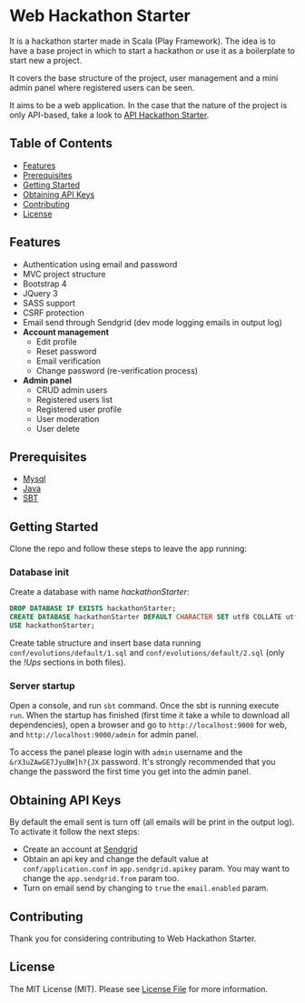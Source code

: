 # Web Hackathon Starter

It is a hackathon starter made in Scala (Play Framework). The idea is to have a base project in which to start a hackathon or use it as a boilerplate to start new a project.

It covers the base structure of the project, user management and a mini admin panel where registered users can be seen.

It aims to be a web application. In the case that the nature of the project is only API-based, take a look to [API Hackathon Starter](https://github.com/mettini/api-hackathon-starter).

Table of Contents
-----------------

- [Features](#features)
- [Prerequisites](#prerequisites)
- [Getting Started](#getting-started)
- [Obtaining API Keys](#obtaining-api-keys)
- [Contributing](#contributing)
- [License](#license)

Features
--------

- Authentication using email and password
- MVC project structure
- Bootstrap 4
- JQuery 3
- SASS support
- CSRF protection
- Email send through Sendgrid (dev mode logging emails in output log)
- **Account management**
    - Edit profile
    - Reset password
    - Email verification
    - Change password (re-verification process)
- **Admin panel**
    - CRUD admin users
    - Registered users list
    - Registered user profile
    - User moderation
    - User delete

Prerequisites
-------------
- [Mysql](http://www.mysql.com)
- [Java](https://www.java.com/es/download/)
- [SBT](https://www.scala-sbt.org/)

Getting Started
---------------

Clone the repo and follow these steps to leave the app running:

### Database init

Create a database with name *hackathonStarter*:
```sql
DROP DATABASE IF EXISTS hackathonStarter;
CREATE DATABASE hackathonStarter DEFAULT CHARACTER SET utf8 COLLATE utf8_general_ci;
USE hackathonStarter;
```

Create table structure and insert base data running `conf/evolutions/default/1.sql` and `conf/evolutions/default/2.sql` (only the *!Ups* sections in both files).

### Server startup

Open a console, and run `sbt` command. Once the sbt is running execute `run`.
When the startup has finished (first time it take a while to download all dependencies), open a browser and go to `http://localhost:9000` for web, and `http://localhost:9000/admin` for admin panel.

To access the panel please login with `admin` username and the `&rX3uZAwGE7JyuBW]h?{JX` password. It's strongly recommended that you change the password the first time you get into the admin panel.

Obtaining API Keys
------------------

By default the email sent is turn off (all emails will be print in the output log). To activate it follow the next steps:

- Create an account at [Sendgrid](https://sendgrid.com/)
- Obtain an api key and change the default value at `conf/application.conf` in `app.sendgrid.apikey` param. You may want to change the `app.sendgrid.from` param too.
- Turn on email send by changing to `true` the `email.enabled` param.

## Contributing

Thank you for considering contributing to Web Hackathon Starter.

## License

The MIT License (MIT). Please see [License File](LICENSE) for more information.